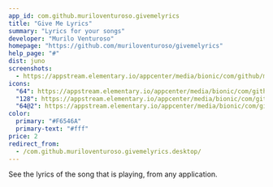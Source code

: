```yaml
---
app_id: com.github.muriloventuroso.givemelyrics
title: "Give Me Lyrics"
summary: "Lyrics for your songs"
developer: "Murilo Venturoso"
homepage: "https://github.com/muriloventuroso/givemelyrics"
help_page: "#"
dist: juno
screenshots:
  - https://appstream.elementary.io/appcenter/media/bionic/com/github/muriloventuroso.givemelyrics/DA5CE1D6CC75632EFA6AC9B950D238EE/screenshots/image-1_orig.png
icons:
  "64": https://appstream.elementary.io/appcenter/media/bionic/com/github/muriloventuroso.givemelyrics/DA5CE1D6CC75632EFA6AC9B950D238EE/icons/64x64/com.github.muriloventuroso.givemelyrics_com.github.muriloventuroso.givemelyrics.png
  "128": https://appstream.elementary.io/appcenter/media/bionic/com/github/muriloventuroso.givemelyrics/DA5CE1D6CC75632EFA6AC9B950D238EE/icons/128x128/com.github.muriloventuroso.givemelyrics_com.github.muriloventuroso.givemelyrics.png
  "64@2": https://appstream.elementary.io/appcenter/media/bionic/com/github/muriloventuroso.givemelyrics/DA5CE1D6CC75632EFA6AC9B950D238EE/icons/64x64@2/com.github.muriloventuroso.givemelyrics_com.github.muriloventuroso.givemelyrics.png
color:
  primary: "#F6546A"
  primary-text: "#fff"
price: 2
redirect_from:
  - /com.github.muriloventuroso.givemelyrics.desktop/
---
```


<p>See the lyrics of the song that is playing, from any application.</p>